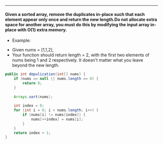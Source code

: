 ***
#### Given a sorted array, remove the duplicates in-place such that each element appear only once and return the new length.Do not allocate extra space for another array, you must do this by modifying the input array in-place with O(1) extra memory.

* Example:
- Given nums = [1,1,2],
- Your function should return length = 2, with the first two elements of nums being 1 and 2 respectively.
It doesn't matter what you leave beyond the new length.

```java
public int depulication(int[] nums) {
    if (nums == null || nums.length == 0) {
        return 0;
    }
    
    Arrays.sort(nums);
    
    int index = 0;
    for (int i = 0; i < nums.length; i++) {
        if (nums[i] != nums[index]) {
            nums[++index] = nums[i];
        }
    }
    return index + 1;
}
```
